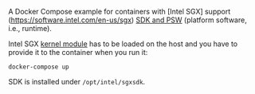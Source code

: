A Docker Compose example for containers with [Intel SGX] support (https://software.intel.com/en-us/sgx) [SDK and
PSW](https://github.com/01org/linux-sgx) (platform software, i.e., runtime).

Intel SGX [kernel module](https://github.com/01org/linux-sgx-driver) has to be loaded on the
host and you have to provide it to the container when you run it:

```
docker-compose up
```

SDK is installed under `/opt/intel/sgxsdk`. 

